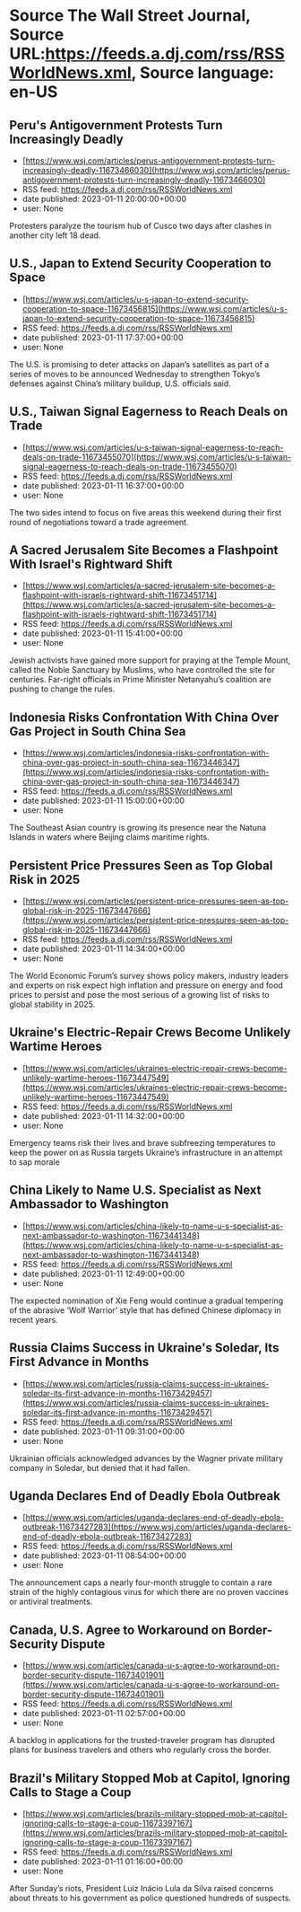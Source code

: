 # Source The Wall Street Journal, Source URL:https://feeds.a.dj.com/rss/RSSWorldNews.xml, Source language: en-US

## Peru's Antigovernment Protests Turn Increasingly Deadly
 - [https://www.wsj.com/articles/perus-antigovernment-protests-turn-increasingly-deadly-11673466030](https://www.wsj.com/articles/perus-antigovernment-protests-turn-increasingly-deadly-11673466030)
 - RSS feed: https://feeds.a.dj.com/rss/RSSWorldNews.xml
 - date published: 2023-01-11 20:00:00+00:00
 - user: None

Protesters paralyze the tourism hub of Cusco two days after clashes in another city left 18 dead.

## U.S., Japan to Extend Security Cooperation to Space
 - [https://www.wsj.com/articles/u-s-japan-to-extend-security-cooperation-to-space-11673456815](https://www.wsj.com/articles/u-s-japan-to-extend-security-cooperation-to-space-11673456815)
 - RSS feed: https://feeds.a.dj.com/rss/RSSWorldNews.xml
 - date published: 2023-01-11 17:37:00+00:00
 - user: None

The U.S. is promising to deter attacks on Japan’s satellites as part of a series of moves to be announced Wednesday to strengthen Tokyo’s defenses against China’s military buildup, U.S. officials said.

## U.S., Taiwan Signal Eagerness to Reach Deals on Trade
 - [https://www.wsj.com/articles/u-s-taiwan-signal-eagerness-to-reach-deals-on-trade-11673455070](https://www.wsj.com/articles/u-s-taiwan-signal-eagerness-to-reach-deals-on-trade-11673455070)
 - RSS feed: https://feeds.a.dj.com/rss/RSSWorldNews.xml
 - date published: 2023-01-11 16:37:00+00:00
 - user: None

The two sides intend to focus on five areas this weekend during their first round of negotiations toward a trade agreement.

## A Sacred Jerusalem Site Becomes a Flashpoint With Israel's Rightward Shift
 - [https://www.wsj.com/articles/a-sacred-jerusalem-site-becomes-a-flashpoint-with-israels-rightward-shift-11673451714](https://www.wsj.com/articles/a-sacred-jerusalem-site-becomes-a-flashpoint-with-israels-rightward-shift-11673451714)
 - RSS feed: https://feeds.a.dj.com/rss/RSSWorldNews.xml
 - date published: 2023-01-11 15:41:00+00:00
 - user: None

Jewish activists have gained more support for praying at the Temple Mount, called the Noble Sanctuary by Muslims, who have controlled the site for centuries. Far-right officials in Prime Minister Netanyahu’s coalition are pushing to change the rules.

## Indonesia Risks Confrontation With China Over Gas Project in South China Sea
 - [https://www.wsj.com/articles/indonesia-risks-confrontation-with-china-over-gas-project-in-south-china-sea-11673446347](https://www.wsj.com/articles/indonesia-risks-confrontation-with-china-over-gas-project-in-south-china-sea-11673446347)
 - RSS feed: https://feeds.a.dj.com/rss/RSSWorldNews.xml
 - date published: 2023-01-11 15:00:00+00:00
 - user: None

The Southeast Asian country is growing its presence near the Natuna Islands in waters where Beijing claims maritime rights.

## Persistent Price Pressures Seen as Top Global Risk in 2025
 - [https://www.wsj.com/articles/persistent-price-pressures-seen-as-top-global-risk-in-2025-11673447666](https://www.wsj.com/articles/persistent-price-pressures-seen-as-top-global-risk-in-2025-11673447666)
 - RSS feed: https://feeds.a.dj.com/rss/RSSWorldNews.xml
 - date published: 2023-01-11 14:34:00+00:00
 - user: None

The World Economic Forum’s survey shows policy makers, industry leaders and experts on risk expect high inflation and pressure on energy and food prices to persist and pose the most serious of a growing list of risks to global stability in 2025.

## Ukraine's Electric-Repair Crews Become Unlikely Wartime Heroes
 - [https://www.wsj.com/articles/ukraines-electric-repair-crews-become-unlikely-wartime-heroes-11673447549](https://www.wsj.com/articles/ukraines-electric-repair-crews-become-unlikely-wartime-heroes-11673447549)
 - RSS feed: https://feeds.a.dj.com/rss/RSSWorldNews.xml
 - date published: 2023-01-11 14:32:00+00:00
 - user: None

Emergency teams risk their lives and brave subfreezing temperatures to keep the power on as Russia targets Ukraine’s infrastructure in an attempt to sap morale

## China Likely to Name U.S. Specialist as Next Ambassador to Washington
 - [https://www.wsj.com/articles/china-likely-to-name-u-s-specialist-as-next-ambassador-to-washington-11673441348](https://www.wsj.com/articles/china-likely-to-name-u-s-specialist-as-next-ambassador-to-washington-11673441348)
 - RSS feed: https://feeds.a.dj.com/rss/RSSWorldNews.xml
 - date published: 2023-01-11 12:49:00+00:00
 - user: None

The expected nomination of Xie Feng would continue a gradual tempering of the abrasive ‘Wolf Warrior’ style that has defined Chinese diplomacy in recent years.

## Russia Claims Success in Ukraine's Soledar, Its First Advance in Months
 - [https://www.wsj.com/articles/russia-claims-success-in-ukraines-soledar-its-first-advance-in-months-11673429457](https://www.wsj.com/articles/russia-claims-success-in-ukraines-soledar-its-first-advance-in-months-11673429457)
 - RSS feed: https://feeds.a.dj.com/rss/RSSWorldNews.xml
 - date published: 2023-01-11 09:31:00+00:00
 - user: None

Ukrainian officials acknowledged advances by the Wagner private military company in Soledar, but denied that it had fallen.

## Uganda Declares End of Deadly Ebola Outbreak
 - [https://www.wsj.com/articles/uganda-declares-end-of-deadly-ebola-outbreak-11673427283](https://www.wsj.com/articles/uganda-declares-end-of-deadly-ebola-outbreak-11673427283)
 - RSS feed: https://feeds.a.dj.com/rss/RSSWorldNews.xml
 - date published: 2023-01-11 08:54:00+00:00
 - user: None

The announcement caps a nearly four-month struggle to contain a rare strain of the highly contagious virus for which there are no proven vaccines or antiviral treatments.

## Canada, U.S. Agree to Workaround on Border-Security Dispute
 - [https://www.wsj.com/articles/canada-u-s-agree-to-workaround-on-border-security-dispute-11673401901](https://www.wsj.com/articles/canada-u-s-agree-to-workaround-on-border-security-dispute-11673401901)
 - RSS feed: https://feeds.a.dj.com/rss/RSSWorldNews.xml
 - date published: 2023-01-11 02:57:00+00:00
 - user: None

A backlog in applications for the trusted-traveler program has disrupted plans for business travelers and others who regularly cross the border.

## Brazil's Military Stopped Mob at Capitol, Ignoring Calls to Stage a Coup
 - [https://www.wsj.com/articles/brazils-military-stopped-mob-at-capitol-ignoring-calls-to-stage-a-coup-11673397167](https://www.wsj.com/articles/brazils-military-stopped-mob-at-capitol-ignoring-calls-to-stage-a-coup-11673397167)
 - RSS feed: https://feeds.a.dj.com/rss/RSSWorldNews.xml
 - date published: 2023-01-11 01:16:00+00:00
 - user: None

After Sunday’s riots, President Luiz Inácio Lula da Silva raised concerns about threats to his government as police questioned hundreds of suspects.
